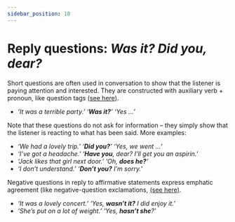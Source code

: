 ```yaml
---
sidebar_position: 10
---
```


# Reply questions: *Was it? Did you, dear?*

Short questions are often used in conversation to show that the listener is paying attention and interested. They are constructed with auxiliary verb + pronoun, like question tags [(see here)](./question-tags-basic-information).

- *‘It was a terrible party.’ ‘**Was it?**’ ‘Yes …’*

Note that these questions do not ask for information – they simply show that the listener is reacting to what has been said. More examples:

- *‘We had a lovely trip.’ ‘**Did you?**’ ‘Yes, we went …’*
- *‘I’ve got a headache.’ ‘**Have you**, dear? I’ll get you an aspirin.’*
- *‘Jack likes that girl next door.’ ‘Oh, **does he?**’*
- *‘I don’t understand.’ ‘**Don’t you?** I’m sorry.’*

Negative questions in reply to affirmative statements express emphatic agreement (like negative-question exclamations, [(see here)](./../basic-clause-types/exclamations#negative-question-forms).

- *‘It was a lovely concert.’ ‘Yes, **wasn’t it?** I did enjoy it.’*
- *‘She’s put on a lot of weight.’ ‘Yes, **hasn’t she**?’*
